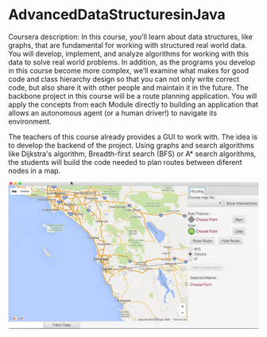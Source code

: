 # AdvancedDataStructuresinJava
Coursera description: In this course, you’ll learn about data structures, like graphs, that are fundamental for working with structured real world data.  You will develop, implement, and analyze algorithms for working with this data to solve real world problems. In addition, as the programs you develop in this course become more complex, we’ll examine what makes for good code and class hierarchy design so that you can not only write correct code, but also share it with other people and maintain it in the future. The backbone project in this course will be a route planning application. You will apply the concepts from each Module directly to building an application that allows an autonomous agent (or a human driver!) to navigate its environment.

The teachers of this course already provides a GUI to work with. The idea is to develop the backend of the project. Using graphs and search algorithms like Dijkstra's algorithm, Breadth-first search (BFS) or A* search algorithms, the students will build the code needed to plan routes between diferent nodes in a map.

![Screenshot](AdvancedDataStructures.png)
